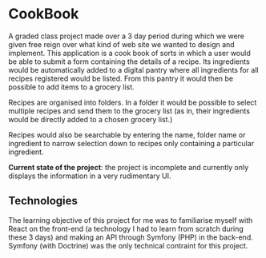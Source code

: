 # CookBook

A graded class project made over a 3 day period during which we were given free reign over what kind of web site we wanted to design and implement. This application is a cook book of sorts in which a user would be able to submit a form containing the details of a recipe. Its ingredients would be automatically added to a digital pantry where all ingredients for all recipes registered would be listed. From this pantry it would then be possible to add items to a grocery list.

Recipes are organised into folders. In a folder it would be possible to select multiple recipes and send them to the grocery list (as in, their ingredients would be directly added to a chosen grocery list.)

Recipes would also be searchable by entering the name, folder name or ingredient to narrow selection down to recipes only containing a particular ingredient.

**Current state of the project**: the project is incomplete and currently only displays the information in a very rudimentary UI.

## Technologies

The learning objective of this project for me was to familiarise myself with React on the front-end (a technology I had to learn from scratch during these 3 days) and making an API through Symfony (PHP) in the back-end. Symfony (with Doctrine) was the only technical contraint for this project.
